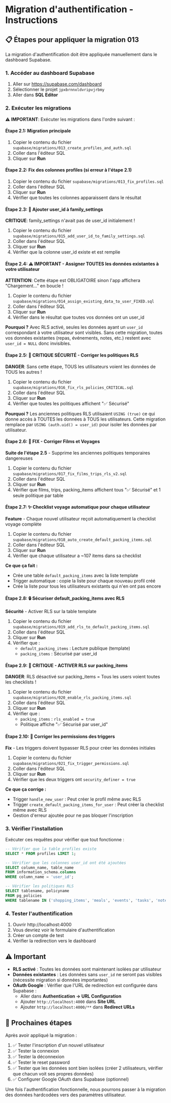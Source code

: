 # Migration d'authentification - Instructions

## 📋 Étapes pour appliquer la migration 013

La migration d'authentification doit être appliquée manuellement dans le dashboard Supabase.

### 1. Accéder au dashboard Supabase

1. Aller sur https://supabase.com/dashboard
2. Sélectionner le projet `jpxbrnnxldvripvjrbmy`
3. Aller dans **SQL Editor**

### 2. Exécuter les migrations

⚠️ **IMPORTANT**: Exécuter les migrations dans l'ordre suivant :

#### Étape 2.1: Migration principale
1. Copier le contenu du fichier `supabase/migrations/013_create_profiles_and_auth.sql`
2. Coller dans l'éditeur SQL
3. Cliquer sur **Run**

#### Étape 2.2: Fix des colonnes profiles (si erreur à l'étape 2.1)
1. Copier le contenu du fichier `supabase/migrations/013_fix_profiles.sql`
2. Coller dans l'éditeur SQL
3. Cliquer sur **Run**
4. Vérifier que toutes les colonnes apparaissent dans le résultat

#### Étape 2.3: 🔧 Ajouter user_id à family_settings
**CRITIQUE**: family_settings n'avait pas de user_id initialement !

1. Copier le contenu du fichier `supabase/migrations/015_add_user_id_to_family_settings.sql`
2. Coller dans l'éditeur SQL
3. Cliquer sur **Run**
4. Vérifier que la colonne user_id existe et est remplie

#### Étape 2.4: ⚠️ **IMPORTANT** - Assigner TOUTES les données existantes à votre utilisateur
**ATTENTION**: Cette étape est OBLIGATOIRE sinon l'app affichera "Chargement..." en boucle !

1. Copier le contenu du fichier `supabase/migrations/014_assign_existing_data_to_user_FIXED.sql`
2. Coller dans l'éditeur SQL
3. Cliquer sur **Run**
4. Vérifier dans le résultat que toutes vos données ont un user_id

**Pourquoi ?** Avec RLS activé, seules les données ayant un `user_id` correspondant à votre utilisateur sont visibles. Sans cette migration, toutes vos données existantes (repas, événements, notes, etc.) restent avec `user_id = NULL` donc invisibles.

#### Étape 2.5: 🔴 **CRITIQUE SÉCURITÉ** - Corriger les politiques RLS
**DANGER**: Sans cette étape, TOUS les utilisateurs voient les données de TOUS les autres !

1. Copier le contenu du fichier `supabase/migrations/016_fix_rls_policies_CRITICAL.sql`
2. Coller dans l'éditeur SQL
3. Cliquer sur **Run**
4. Vérifier que toutes les politiques affichent "✅ Sécurisé"

**Pourquoi ?** Les anciennes politiques RLS utilisaient `USING (true)` ce qui donne accès à TOUTES les données à TOUS les utilisateurs. Cette migration remplace par `USING (auth.uid() = user_id)` pour isoler les données par utilisateur.

#### Étape 2.6: 🔴 **FIX** - Corriger Films et Voyages
**Suite de l'étape 2.5** - Supprime les anciennes politiques temporaires dangereuses

1. Copier le contenu du fichier `supabase/migrations/017_fix_films_trips_rls_v2.sql`
2. Coller dans l'éditeur SQL
3. Cliquer sur **Run**
4. Vérifier que films, trips, packing_items affichent tous "✅ Sécurisé" et 1 seule politique par table

#### Étape 2.7: ✨ Checklist voyage automatique pour chaque utilisateur
**Feature** - Chaque nouvel utilisateur reçoit automatiquement la checklist voyage complète

1. Copier le contenu du fichier `supabase/migrations/018_auto_create_default_packing_items.sql`
2. Coller dans l'éditeur SQL
3. Cliquer sur **Run**
4. Vérifier que chaque utilisateur a ~107 items dans sa checklist

**Ce que ça fait :**
- Crée une table `default_packing_items` avec la liste template
- Trigger automatique : copie la liste pour chaque nouveau profil créé
- Crée la liste pour tous les utilisateurs existants qui n'en ont pas encore

#### Étape 2.8: 🔒 Sécuriser default_packing_items avec RLS
**Sécurité** - Activer RLS sur la table template

1. Copier le contenu du fichier `supabase/migrations/019_add_rls_to_default_packing_items.sql`
2. Coller dans l'éditeur SQL
3. Cliquer sur **Run**
4. Vérifier que :
   - `default_packing_items` : Lecture publique (template)
   - `packing_items` : Sécurisé par user_id

#### Étape 2.9: 🔴 **CRITIQUE** - ACTIVER RLS sur packing_items
**DANGER**: RLS désactivé sur packing_items = Tous les users voient toutes les checklists !

1. Copier le contenu du fichier `supabase/migrations/020_enable_rls_packing_items.sql`
2. Coller dans l'éditeur SQL
3. Cliquer sur **Run**
4. Vérifier que :
   - `packing_items` : `rls_enabled = true`
   - Politique affiche "✅ Sécurisé par user_id"

#### Étape 2.10: 🔧 Corriger les permissions des triggers
**Fix** - Les triggers doivent bypasser RLS pour créer les données initiales

1. Copier le contenu du fichier `supabase/migrations/021_fix_trigger_permissions.sql`
2. Coller dans l'éditeur SQL
3. Cliquer sur **Run**
4. Vérifier que les deux triggers ont `security_definer = true`

**Ce que ça corrige :**
- Trigger `handle_new_user` : Peut créer le profil même avec RLS
- Trigger `create_default_packing_items_for_user` : Peut créer la checklist même avec RLS
- Gestion d'erreur ajoutée pour ne pas bloquer l'inscription

### 3. Vérifier l'installation

Exécuter ces requêtes pour vérifier que tout fonctionne :

```sql
-- Vérifier que la table profiles existe
SELECT * FROM profiles LIMIT 1;

-- Vérifier que les colonnes user_id ont été ajoutées
SELECT column_name, table_name
FROM information_schema.columns
WHERE column_name = 'user_id';

-- Vérifier les politiques RLS
SELECT tablename, policyname
FROM pg_policies
WHERE tablename IN ('shopping_items', 'meals', 'events', 'tasks', 'notes');
```

### 4. Tester l'authentification

1. Ouvrir http://localhost:4000
2. Vous devriez voir le formulaire d'authentification
3. Créer un compte de test
4. Vérifier la redirection vers le dashboard

## ⚠️ Important

- **RLS activé** : Toutes les données sont maintenant isolées par utilisateur
- **Données existantes** : Les données sans `user_id` ne seront pas visibles (nécessite migration si données importantes)
- **OAuth Google** : Vérifier que l'URL de redirection est configurée dans Supabase :
  - Aller dans **Authentication → URL Configuration**
  - Ajouter `http://localhost:4000` dans **Site URL**
  - Ajouter `http://localhost:4000/**` dans **Redirect URLs**

## 🔑 Prochaines étapes

Après avoir appliqué la migration :

1. ✅ Tester l'inscription d'un nouvel utilisateur
2. ✅ Tester la connexion
3. ✅ Tester la déconnexion
4. ✅ Tester le reset password
5. ✅ Tester que les données sont bien isolées (créer 2 utilisateurs, vérifier que chacun voit ses propres données)
6. ✅ Configurer Google OAuth dans Supabase (optionnel)

Une fois l'authentification fonctionnelle, nous pourrons passer à la migration des données hardcodées vers des paramètres utilisateur.
